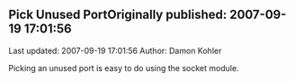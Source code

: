 ## Pick Unused PortOriginally published: 2007-09-19 17:01:56 
Last updated: 2007-09-19 17:01:56 
Author: Damon Kohler 
 
Picking an unused port is easy to do using the socket module.